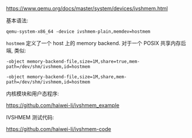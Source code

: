 
https://www.qemu.org/docs/master/system/devices/ivshmem.html

基本语法:

```
qemu-system-x86_64 -device ivshmem-plain,memdev=hostmem
```

`hostmem` 定义了一个 host 上的 memory backend. 对于一个 POSIX 共享内存后端, 类似:

```
-object memory-backend-file,size=1M,share=true,mem-path=/dev/shm/ivshmem,id=hostmem

-object memory-backend-file,size=1M,share,mem-path=/dev/shm/ivshmem,id=hostmem
```

内核模块和用户态程序:

https://github.com/haiwei-li/ivshmem_example

IVSHMEM 测试代码:

https://github.com/haiwei-li/ivshmem-code

